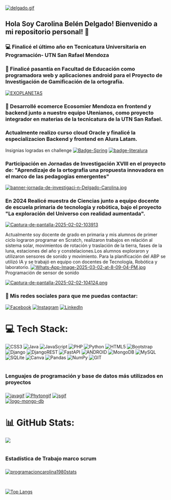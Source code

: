 [![delgado.gif](https://i.postimg.cc/5N8y0KbJ/delgado.gif)](https://postimg.cc/0b2PXfzX)
## Hola Soy Carolina Belén Delgado! Bienvenido a mi repositorio personal! 👋
### 💻 Finalicé el último año en Tecnicatura Universitaria en Programación- UTN San Rafael Mendoza
### 📲 Finalicé pasantía en Facultad de Educación como programadora web y aplicaciones android para el Proyecto de Investigación de Gamificación de la ortografía.
<a href="https://postimg.cc/BjFnfRpc" target="_blank"><img src="https://i.postimg.cc/BjFnfRpc/EXOPLANETAS.gif" alt="EXOPLANETAS"/></a>
### 🛒  Desarrollé ecomerce Ecosomier Mendoza en frontend y backend junto a nuestro equipo Utenianos, como proyecto integrador en materias de la tecnicatura de la UTN San Rafael. 
### Actualmente realizo curso cloud Oracle y finalicé la especializacion Backend y frontend  en Alura Latam.
Insignias logradas en challenge 
<a href='https://postimg.cc/G8RtmmVZ' target='_blank'><img src='https://i.postimg.cc/G8RtmmVZ/Badge-Spring.png' border='0' alt='Badge-Spring'/></a>
<a href='https://postimg.cc/mzSDzGGh' target='_blank'><img src='https://i.postimg.cc/mzSDzGGh/badge-literalura.png' border='0' alt='badge-literalura'/></a>
### Participación en Jornadas de Investigación XVIII en el proyecto de: "Aprendizaje de la ortografía una propuesta innovadora en el marco de las pedagogías emergentes"
[![banner-jornada-de-investigaci-n-Delgado-Carolina.jpg](https://i.postimg.cc/PNG8JMnQ/banner-jornada-de-investigaci-n-Delgado-Carolina.jpg)](https://postimg.cc/jnXjkP5D)
### En 2024 Realicé muestra de Ciencias junto a equipo docente de escuela primaria de tecnología y robótica, bajo el proyecto "La exploración del Universo con realidad aumentada". 
<a href="https://postimg.cc/5jTzq67r" target="_blank"><img src="https://i.postimg.cc/5jTzq67r/Captura-de-pantalla-2025-02-02-103913.png" alt="Captura-de-pantalla-2025-02-02-103913"/></a>

Actualmente soy docente de grado en primaria y mis alumnos de primer ciclo lograron programar en Scratch, realizaron trabajos en relación al sistema solar, movimientos de rotación y traslación de la tierra, fases de la luna, estaciones del año y constelaciones.Los alumnos exploraron y utilizaron sensores de sonido y movimiento. Para la planificación del ABP se utilizó IA y se trabajó en equipo con docentes de Tecnología, Robótica y laboratorio.
[![Whats-App-Image-2025-03-02-at-8-09-04-PM.jpg](https://i.postimg.cc/447BgT7V/Whats-App-Image-2025-03-02-at-8-09-04-PM.jpg)](https://postimg.cc/xqQKvhP1) Programación de sensor de sonido

[![Captura-de-pantalla-2025-02-02-104124.png](https://i.postimg.cc/qMbxv7Ly/Captura-de-pantalla-2025-02-02-104124.png)](https://postimg.cc/4mc98sjx)
### 💌 Mis redes sociales para que me puedas contactar:


[![Facebook](https://img.shields.io/badge/Facebook-%231877F2.svg?logo=Facebook&logoColor=white)](https://facebook.com/https://www.facebook.com/profile.php?id=100091659614709&mibextid=ZbWKwL) 
[![Instagram](https://img.shields.io/badge/Instagram-%23E4405F.svg?logo=Instagram&logoColor=white)](https://instagram.com/carolina-disenos) 
[![LinkedIn](https://img.shields.io/badge/LinkedIn-%230077B5.svg?logo=linkedin&logoColor=white)](https://linkedin.com/in/https://www.linkedin.com/in/carolina-bel%C3%A9n-delgado-558843219?utm_source=share&utm_campaign=share_via&utm_content=profile&utm_medium=android_app/)

# 💻 Tech Stack:
![CSS3](https://img.shields.io/badge/css3-%231572B6.svg?style=for-the-badge&logo=css3&logoColor=white) 
![Java](https://img.shields.io/badge/java-%23ED8B00.svg?style=for-the-badge&logo=java&logoColor=white) 
![JavaScript](https://img.shields.io/badge/javascript-%23323330.svg?style=for-the-badge&logo=javascript&logoColor=%23F7DF1E) 
![PHP](https://img.shields.io/badge/php-%23777BB4.svg?style=for-the-badge&logo=php&logoColor=white) 
![Python](https://img.shields.io/badge/python-3670A0?style=for-the-badge&logo=python&logoColor=ffdd54) 
![HTML5](https://img.shields.io/badge/html5-%23E34F26.svg?style=for-the-badge&logo=html5&logoColor=white) 
![Bootstrap](https://img.shields.io/badge/bootstrap-%23563D7C.svg?style=for-the-badge&logo=bootstrap&logoColor=white) 
![Django](https://img.shields.io/badge/django-%23092E20.svg?style=for-the-badge&logo=django&logoColor=white) 
![DjangoREST](https://img.shields.io/badge/DJANGO-REST-ff1709?style=for-the-badge&logo=django&logoColor=white&color=ff1709&labelColor=gray) 
![FastAPI](https://img.shields.io/badge/FastAPI-005571?style=for-the-badge&logo=fastapi) 
![ANDROID](https://img.shields.io/badge/android-%2320232a.svg?style=for-the-badge&logo=android&logoColor=%a4c639)
![MongoDB](https://img.shields.io/badge/MongoDB-%234ea94b.svg?style=for-the-badge&logo=mongodb&logoColor=white) ![MySQL](https://img.shields.io/badge/mysql-%2300f.svg?style=for-the-badge&logo=mysql&logoColor=white)
![SQLite](https://img.shields.io/badge/sqlite-%2307405e.svg?style=for-the-badge&logo=sqlite&logoColor=white) 
![Canva](https://img.shields.io/badge/Canva-%2300C4CC.svg?style=for-the-badge&logo=Canva&logoColor=white) ![Pandas](https://img.shields.io/badge/pandas-%23150458.svg?style=for-the-badge&logo=pandas&logoColor=white) 
![NumPy](https://img.shields.io/badge/numpy-%23013243.svg?style=for-the-badge&logo=numpy&logoColor=white) 
![GIT](https://img.shields.io/badge/Git-fc6d26?style=for-the-badge&logo=git&logoColor=white)
# <h3> Lenguajes de programación y base de datos más utilizados en proyectos <h3>
<a href="https://postimg.cc/ppWppbvv" target="_blank"><img src="https://i.postimg.cc/ppWppbvv/javagif.gif" alt="javagif"/></a>
<a href="https://postimg.cc/kBVGwN5T" target="_blank"><img src="https://i.postimg.cc/kBVGwN5T/Phytongif.gif" alt="Phytongif"/></a>
<a href='https://postimg.cc/YvFn6v62' target='_blank'><img src='https://i.postimg.cc/YvFn6v62/jsgif.gif' border='0' alt='jsgif'/></a>
</br>
<a href="https://postimg.cc/RJ6gP2j9" target="_blank"><img src="https://i.postimg.cc/RJ6gP2j9/logo-mongo-db.gif" alt="logo-mongo-db"/></a>
# 📊 GitHub Stats:

![](https://github-readme-streak-stats.herokuapp.com/?user=programacioncarolina1980&theme=dracula&hide_border=false)<br/>


# <h3> Estadística de Trabajo marco scrum <h3>

[![programacioncarolina1980stats](https://github-readme-stats.vercel.app/api?username=programacioncarolina1980)](https://github.com/programacioncarolina1980/github-readme-stats)

</br>









[![Top Langs](https://github-readme-stats.vercel.app/api/top-langs/?username=programacioncarolina1980&layout=compact&text_color=daf7dc&bg_color=151515)](https://github.com/programacioncarolina1980/github-readme-stats)

